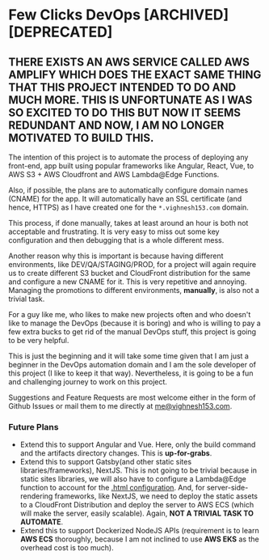 # Few Clicks DevOps [ARCHIVED] [DEPRECATED]
## THERE EXISTS AN AWS SERVICE CALLED **AWS AMPLIFY** WHICH DOES THE EXACT SAME THING THAT THIS PROJECT INTENDED TO DO AND MUCH MORE. THIS IS UNFORTUNATE AS I WAS SO EXCITED TO DO THIS BUT NOW IT SEEMS REDUNDANT AND NOW, I AM NO LONGER MOTIVATED TO BUILD THIS.

The intention of this project is to automate the process of deploying any front-end, app built using popular frameworks like Angular, React, Vue, to AWS S3 + AWS Cloudfront and AWS Lambda@Edge Functions.

Also, if possible, the plans are to automatically configure domain names (CNAME) for the app. It will automatically have an SSL certificate (and hence, HTTPS) as I have created one for the `*.vighnesh153.com` domain.

This process, if done manually, takes at least around an hour is both not acceptable and frustrating. It is very easy to miss out some key configuration and then debugging that is a whole different mess. 

Another reason why this is important is because having different environments, like DEV/QA/STAGING/PROD, for a project will again require us to create different S3 bucket and CloudFront distribution for the same and configure a new CNAME for it. This is very repetitive and annoying. Managing the promotions to different environments, **manually**, is also not a trivial task.

For a guy like me, who likes to make new projects often and who doesn't like to manage the DevOps (because it is boring) and who is willing to pay a few extra bucks to get rid of the manual DevOps stuff, this project is going to be very helpful.

This is just the beginning and it will take some time given that I am just a beginner in the DevOps automation domain and I am the sole developer of this project (I like to keep it that way). Nevertheless, it is going to be a fun and challenging journey to work on this project. 

Suggestions and Feature Requests are most welcome either in the form of Github Issues or mail them to me directly at [me@vighnesh153.com](mailto:me@vighnesh153.com).

### Future Plans
* Extend this to support Angular and Vue. Here, only the build command and the artifacts directory changes. This is **up-for-grabs**.
* Extend this to support Gatsby(and other static sites libraries/frameworks), NextJS. This is not going to be trivial because in static sites libraries, we will also have to configure a Lambda@Edge function to account for the [.html configuration](https://blog.vighnesh153.com/2020/12/deploy-static-sites-and-pure-spas-to-aws-using-s3-cloudfront-and-lambda-at-edge-functions.html#fixing-the-bug-.html-bug). And, for server-side-rendering frameworks, like NextJS, we need to deploy the static assets to a CloudFront Distribution and deploy the server to AWS ECS (which will make the server, easily scalable). Again, **NOT A TRIVIAL TASK TO AUTOMATE**.
* Extend this to support Dockerized NodeJS APIs (requirement is to learn **AWS ECS** thoroughly, because I am not inclined to use **AWS EKS** as the overhead cost is too much).
